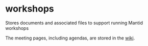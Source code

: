 # workshops

Stores documents and associated files to support running Mantid workshops

The meeting pages, including agendas, are stored in the [wiki](https://github.com/mantidproject/workshops/wiki).
